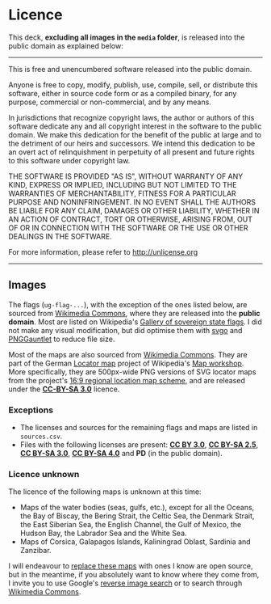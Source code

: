 # Licence

This deck, __excluding all images in the `media` folder__, is released into the public domain as explained below:

---

This is free and unencumbered software released into the public domain.

Anyone is free to copy, modify, publish, use, compile, sell, or
distribute this software, either in source code form or as a compiled
binary, for any purpose, commercial or non-commercial, and by any
means.

In jurisdictions that recognize copyright laws, the author or authors
of this software dedicate any and all copyright interest in the
software to the public domain. We make this dedication for the benefit
of the public at large and to the detriment of our heirs and
successors. We intend this dedication to be an overt act of
relinquishment in perpetuity of all present and future rights to this
software under copyright law.

THE SOFTWARE IS PROVIDED "AS IS", WITHOUT WARRANTY OF ANY KIND,
EXPRESS OR IMPLIED, INCLUDING BUT NOT LIMITED TO THE WARRANTIES OF
MERCHANTABILITY, FITNESS FOR A PARTICULAR PURPOSE AND NONINFRINGEMENT.
IN NO EVENT SHALL THE AUTHORS BE LIABLE FOR ANY CLAIM, DAMAGES OR
OTHER LIABILITY, WHETHER IN AN ACTION OF CONTRACT, TORT OR OTHERWISE,
ARISING FROM, OUT OF OR IN CONNECTION WITH THE SOFTWARE OR THE USE OR
OTHER DEALINGS IN THE SOFTWARE.

For more information, please refer to <http://unlicense.org>

---

## Images

The flags (`ug-flag-...`), with the exception of the ones listed below, are sourced from [Wikimedia Commons](https://commons.wikimedia.org/), where they are released into the **public domain**. Most are listed on Wikipedia's [Gallery of sovereign state flags](https://en.wikipedia.org/wiki/Gallery_of_sovereign_state_flags). I did not make any visual modification, but did optimise them with [svgo](https://github.com/svg/svgo) and [PNGGauntlet](https://pnggauntlet.com/) to reduce file size.

Most of the maps are also sourced from [Wikimedia Commons](https://commons.wikimedia.org/). They are part of the German [Locator map](https://de.wikipedia.org/wiki/Wikipedia:Kartenwerkstatt/Positionskarten) project of Wikipedia's [Map workshop](https://en.wikipedia.org/wiki/Wikipedia:Graphics_Lab/Map_workshop). More specifically, they are 500px-wide PNG versions of SVG locator maps from the project's [16:9 regional location map scheme](https://commons.wikimedia.org/wiki/Category:SVG_locator_maps_(16:9_regional_location_map_scheme)), and are released under the **[CC-BY-SA 3.0](https://creativecommons.org/licenses/by-sa/3.0/)** licence.

### Exceptions

- The licenses and sources for the remaining flags and maps are listed in `sources.csv`.
- Files with the following licenses are present: **[CC BY 3.0](https://creativecommons.org/licenses/by/3.0/)**, **[CC BY-SA 2.5](https://creativecommons.org/licenses/by-sa/2.5/)**, **[CC BY-SA 3.0](https://creativecommons.org/licenses/by-sa/3.0/)**, **[CC BY-SA 4.0](https://creativecommons.org/licenses/by-sa/4.0/)** and **PD** (in the public domain).

### Licence unknown

The licence of the following maps is unknown at this time:

- Maps of the water bodies (seas, gulfs, etc.), except for all the Oceans, the Bay of Biscay, the Bering Strait, the Celtic Sea, the Denmark Strait, the East Siberian Sea, the English Channel, the Gulf of Mexico, the Hudson Bay, the Labrador Sea and the White Sea.
- Maps of Corsica, Galapagos Islands, Kaliningrad Oblast, Sardinia and Zanzibar.

I will endeavour to [replace these maps](https://github.com/axelboc/anki-ultimate-geography/issues/2) with ones I know are open source, but in the meantime, if you absolutely want to know where they come from, I invite you to use Google's [reverse image search](https://support.google.com/websearch/answer/1325808?hl=en) or to search through [Wikimedia Commons](https://commons.wikimedia.org/).

